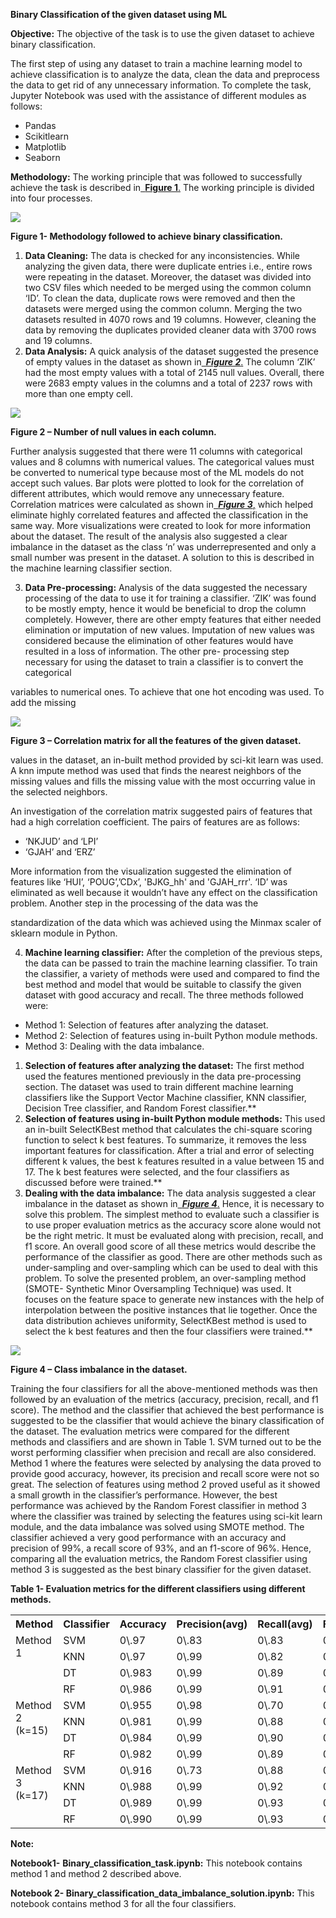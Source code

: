 ﻿**Binary Classification of the given dataset using ML** 

**Objective:** The objective of the task is to use the given dataset to achieve binary classification. 

The first step of using any dataset to train a machine learning model to achieve classification is to analyze the data, clean the data and preprocess the data to get rid of any unnecessary information. To complete the task, Jupyter Notebook was used with the assistance of different modules as follows: 

- Pandas 
- Scikitlearn 
- Matplotlib 
- Seaborn 

**Methodology:** The working principle that was followed to successfully achieve the task is described in[` `**Figure 1**.](#_page0_x51.00_y457.92) The working principle is divided into four processes. 

![](Methodology.png) 

<a name="_page0_x51.00_y457.92"></a>**Figure 1- Methodology followed to achieve binary classification.** 

1. **Data Cleaning:** The data is checked for any inconsistencies. While analyzing the given data, there were duplicate entries i.e., entire rows were repeating in the dataset. Moreover, the dataset was divided into two CSV files which needed to be merged using the common column ‘ID’. To clean the data, duplicate rows were removed and then the datasets were merged using the common column. Merging the two datasets resulted in 4070 rows and 19 columns. However, cleaning the data by removing the duplicates provided cleaner data with 3700 rows and 19 columns. 
1. **Data Analysis:** A quick analysis of the dataset suggested the presence of empty values in the dataset as shown in[` `***Figure 2***.](#_page1_x51.00_y303.92) The column ‘ZIK’ had the most empty values with a total of 2145 null values. Overall, there were 2683 empty values in the columns and a total of 2237 rows with more than one empty cell.  

![](Aspose.Words.3c68195f-5e15-4d87-a89f-8e16f7228ca9.002.jpeg)

<a name="_page1_x51.00_y303.92"></a>**Figure 2 – Number of null values in each column.** 

Further  analysis  suggested  that  there  were  11  columns  with  categorical  values  and  8    columns with numerical values. The categorical values must be converted to numerical type because most of the ML models do not accept such values. Bar plots were plotted to look for the  correlation  of  different  attributes,  which  would  remove  any  unnecessary  feature. Correlation matrices were calculated as shown in[` `***Figure 3***,](#_page2_x109.00_y482.92) which helped eliminate highly correlated features and affected the classification in the same way. More visualizations were created  to  look  for  more  information  about  the  dataset. The  result  of  the  analysis  also suggested a clear imbalance in the dataset as the class ‘n’ was underrepresented and only a small number was present in the dataset. A solution to this is described in the machine learning classifier section. 

3. **Data Pre-processing:** Analysis of the data suggested the necessary processing of the data to use it for training a classifier. ‘ZIK’ was found to be mostly empty, hence it would be beneficial to drop the column completely. However, there are other empty features that either needed elimination or imputation of new values. Imputation of new values was considered because the elimination of other features would have resulted in a loss of information. The other pre- processing step necessary for using the dataset to train a classifier is to convert the categorical 

variables to numerical ones. To achieve that one hot encoding was used. To add the missing 

![](Aspose.Words.3c68195f-5e15-4d87-a89f-8e16f7228ca9.003.jpeg)

<a name="_page2_x109.00_y482.92"></a>**Figure 3 – Correlation matrix for all the features of the given dataset.** 

values in the dataset, an in-built method provided by sci-kit learn was used. A knn impute method was used that finds the nearest neighbors of the missing values and fills the missing value with the most occurring value in the selected neighbors. 

An investigation of the correlation matrix suggested pairs of features that had a high correlation coefficient. The pairs of features are as follows: 

- ‘NKJUD’ and ‘LPI’ 
- ‘GJAH’ and ‘ERZ’ 

More  information  from  the  visualization  suggested  the  elimination  of  features  like  ‘HUI’, ‘POUG’,’CDx’, 'BJKG\_hh' and 'GJAH\_rrr'. ‘ID’ was eliminated as well because it wouldn’t have any effect on the classification problem. Another step in the processing of the data was the 

standardization of the data which was achieved using the Minmax scaler of sklearn module in Python. 

4. **Machine learning classifier:** After the completion of the previous steps, the data can be passed to train the machine learning classifier. To train the classifier, a variety of methods were used and compared to find the best method and model that would be suitable to classify the given dataset with good accuracy and recall. The three methods followed were: 
- Method 1: Selection of features after analyzing the dataset. 
- Method 2: Selection of features using in-built Python module methods. 
- Method 3: Dealing with the data imbalance. 
1. **Selection of features after analyzing the dataset:** The first method used the features mentioned previously in the data pre-processing section. The dataset was used to train different machine learning classifiers like the Support Vector Machine classifier, KNN classifier, Decision Tree classifier, and Random Forest classifier.** 
1. **Selection of features using in-built Python module methods:** This used an in-built SelectKBest method that calculates the chi-square scoring function to select k best features. To summarize, it removes the less important features for classification. After a trial and error of selecting different k values, the best k features resulted in a value between 15 and 17. The k best features were selected, and the four classifiers as discussed before were trained.** 
1. **Dealing with the data imbalance:** The data analysis suggested a clear imbalance in the dataset as shown in[` `***Figure 4***.](#_page4_x51.00_y368.92) Hence, it is necessary to solve this problem. The simplest method to evaluate such a classifier is to use proper evaluation metrics as the accuracy score alone would not be the right metric. It must be evaluated along with precision, recall, and f1  score. An  overall  good  score  of  all these  metrics  would describe the performance of the classifier as good. There are other methods such as under-sampling and over-sampling which can be used to deal with this problem. To solve the presented problem, an over-sampling method (SMOTE- Synthetic Minor Oversampling Technique) was used. It focuses on the feature space to generate new instances with the help of interpolation between the positive instances that lie together. Once the data distribution achieves uniformity, SelectKBest method is used to select the k best features and then the four classifiers were trained.** 

![](Aspose.Words.3c68195f-5e15-4d87-a89f-8e16f7228ca9.004.jpeg)

<a name="_page4_x51.00_y368.92"></a>**Figure 4 – Class imbalance in the dataset.** 

Training the four classifiers for all the above-mentioned methods was then followed by an evaluation of the metrics (accuracy, precision, recall, and f1 score). The method and the classifier that achieved the best performance is suggested to be the classifier that would achieve the binary classification of the dataset. The evaluation metrics were compared for the different methods and classifiers and are shown in Table 1.  SVM turned out to be the worst performing classifier when precision and recall are also considered. Method 1 where the features were selected by analysing the data proved to provide good accuracy, however, its precision and recall score were not so great. The selection of features using method 2 proved useful  as  it  showed  a  small  growth  in  the  classifier’s  performance.  However,  the  best performance was achieved by the Random Forest classifier in method 3 where the classifier was trained by selecting the features using sci-kit learn module, and the data imbalance was solved using SMOTE method. The classifier achieved a very good performance with an accuracy and precision of 99%, a recall score of 93%, and an f1-score of 96%. Hence, comparing  all  the  evaluation  metrics,  the  Random  Forest  classifier  using  method  3  is suggested as the best binary classifier for the given dataset. 

**Table 1- Evaluation metrics for the different classifiers using different methods.** 



<table><tr><th colspan="1" valign="top"><b>Method</b> </th><th colspan="1" valign="top"><b>Classifier</b> </th><th colspan="1" valign="top"><b>Accuracy</b> </th><th colspan="1" valign="top"><b>Precision(avg)</b> </th><th colspan="1" valign="top"><b>Recall(avg)</b> </th><th colspan="1" valign="top"><b>F1score(avg)</b> </th></tr>
<tr><td colspan="1" rowspan="4" valign="top">Method 1 </td><td colspan="1" valign="top">SVM </td><td colspan="1" valign="top">0\.97 </td><td colspan="1" valign="top">0\.83 </td><td colspan="1" valign="top">0\.83 </td><td colspan="1" valign="top">0\.88 </td></tr>
<tr><td colspan="1" valign="top">KNN </td><td colspan="1" valign="top">0\.97 </td><td colspan="1" valign="top">0\.99 </td><td colspan="1" valign="top">0\.82 </td><td colspan="1" valign="top">0\.88 </td></tr>
<tr><td colspan="1" valign="top">DT </td><td colspan="1" valign="top">0\.983 </td><td colspan="1" valign="top">0\.99 </td><td colspan="1" valign="top">0\.89 </td><td colspan="1" valign="top">0\.93 </td></tr>
<tr><td colspan="1" valign="top">RF </td><td colspan="1" valign="top">0\.986 </td><td colspan="1" valign="top">0\.99 </td><td colspan="1" valign="top">0\.91 </td><td colspan="1" valign="top">0\.95 </td></tr>
<tr><td colspan="1" rowspan="4" valign="top">Method 2 (k=15) </td><td colspan="1" valign="top">SVM </td><td colspan="1" valign="top">0\.955 </td><td colspan="1" valign="top">0\.98 </td><td colspan="1" valign="top">0\.70 </td><td colspan="1" valign="top">0\.77 </td></tr>
<tr><td colspan="1" valign="top">KNN </td><td colspan="1" valign="top">0\.981 </td><td colspan="1" valign="top">0\.99 </td><td colspan="1" valign="top">0\.88 </td><td colspan="1" valign="top">0\.93 </td></tr>
<tr><td colspan="1" valign="top">DT </td><td colspan="1" valign="top">0\.984 </td><td colspan="1" valign="top">0\.99 </td><td colspan="1" valign="top">0\.90 </td><td colspan="1" valign="top">0\.94 </td></tr>
<tr><td colspan="1" valign="top">RF </td><td colspan="1" valign="top">0\.982 </td><td colspan="1" valign="top">0\.99 </td><td colspan="1" valign="top">0\.89 </td><td colspan="1" valign="top">0\.93 </td></tr>
<tr><td colspan="1" rowspan="4" valign="top">Method 3 (k=17) </td><td colspan="1" valign="top">SVM </td><td colspan="1" valign="top">0\.916 </td><td colspan="1" valign="top">0\.73 </td><td colspan="1" valign="top">0\.88 </td><td colspan="1" valign="top">0\.78 </td></tr>
<tr><td colspan="1" valign="top">KNN </td><td colspan="1" valign="top">0\.988 </td><td colspan="1" valign="top">0\.99 </td><td colspan="1" valign="top">0\.92 </td><td colspan="1" valign="top">0\.95 </td></tr>
<tr><td colspan="1" valign="top">DT </td><td colspan="1" valign="top">0\.989 </td><td colspan="1" valign="top">0\.99 </td><td colspan="1" valign="top">0\.93 </td><td colspan="1" valign="top">0\.96 </td></tr>
<tr><td colspan="1" valign="top">RF </td><td colspan="1" valign="top">0\.990 </td><td colspan="1" valign="top">0\.99 </td><td colspan="1" valign="top">0\.93 </td><td colspan="1" valign="top">0\.96 </td></tr>
</table>

**Note:** 

**Notebook1-** **Binary\_classification\_task.ipynb:** This notebook contains method 1 and method 2 described above. 

**Notebook 2- Binary\_classification\_data\_imbalance\_solution.ipynb:** This notebook contains method 3 for all the four classifiers. 
